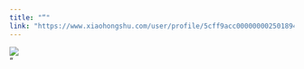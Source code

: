 ```yaml
---
title: "“"
link: "https://www.xiaohongshu.com/user/profile/5cff9acc0000000025018949/"
---
```


<img src="http://sns-webpic-qc.xhscdn.com/202409111512/db9ae528f0afd925cdcea70bba3a6543/1040g008311mkl8s27i005n7vjb69b2a9bhsfb7o!nc_n_nwebp_mw_1" /><br />“
